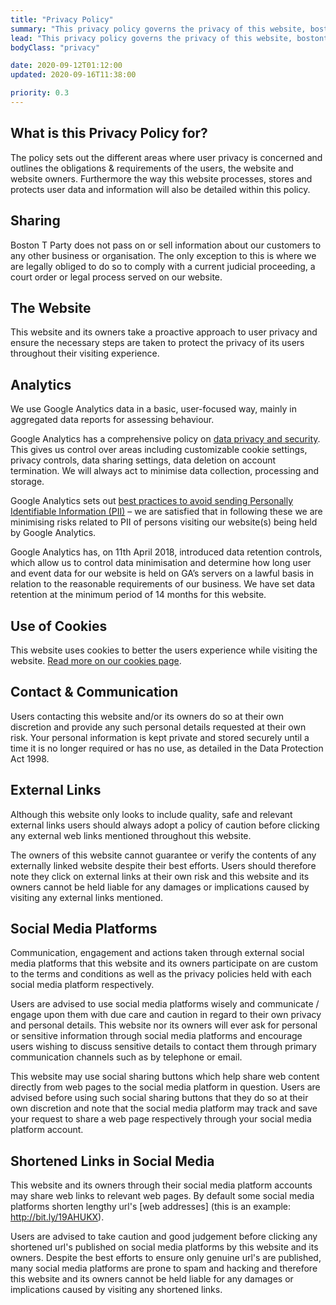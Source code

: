 ```yaml
---
title: "Privacy Policy"
summary: "This privacy policy governs the privacy of this website, bostontparty.co.za, and its users who choose to use it."
lead: "This privacy policy governs the privacy of this website, bostontparty.co.za, and its users who choose to use it."
bodyClass: "privacy"

date: 2020-09-12T01:12:00
updated: 2020-09-16T11:38:00

priority: 0.3
---
```


## What is this Privacy Policy for?

The policy sets out the different areas where user privacy is concerned and outlines the obligations & requirements of the users, the website and website owners. Furthermore the way this website processes, stores and protects user data and information will also be detailed within this policy.

## Sharing

Boston T Party does not pass on or sell information about our customers to any other business or organisation. The only exception to this is where we are legally obliged to do so to comply with a current judicial proceeding, a court order or legal process served on our website.

## The Website

This website and its owners take a proactive approach to user privacy and ensure the necessary steps are taken to protect the privacy of its users throughout their visiting experience.

## Analytics

We use Google Analytics data in a basic, user-focused way, mainly in aggregated data reports for assessing behaviour.

Google Analytics has a comprehensive policy on [data privacy and security][1]. This gives us control over areas including customizable cookie settings, privacy controls, data sharing settings, data deletion on account termination. We will always act to minimise data collection, processing and storage.

Google Analytics sets out [best practices to avoid sending Personally Identifiable Information (PII)][2] – we are satisfied that in following these we are minimising risks related to PII of persons visiting our website(s) being held by Google Analytics.

Google Analytics has, on 11th April 2018, introduced data retention controls, which allow us to control data minimisation and determine how long user and event data for our website is held on GA’s servers on a lawful basis in relation to the reasonable requirements of our business. We have set data retention at the minimum period of 14 months for this website.

## Use of Cookies

This website uses cookies to better the users experience while visiting the website. [Read more on our cookies page][3].

## Contact & Communication

Users contacting this website and/or its owners do so at their own discretion and provide any such personal details requested at their own risk. Your personal information is kept private and stored securely until a time it is no longer required or has no use, as detailed in the Data Protection Act 1998.

## External Links

Although this website only looks to include quality, safe and relevant external links users should always adopt a policy of caution before clicking any external web links mentioned throughout this website.

The owners of this website cannot guarantee or verify the contents of any externally linked website despite their best efforts. Users should therefore note they click on external links at their own risk and this website and its owners cannot be held liable for any damages or implications caused by visiting any external links mentioned.

## Social Media Platforms

Communication, engagement and actions taken through external social media platforms that this website and its owners participate on are custom to the terms and conditions as well as the privacy policies held with each social media platform respectively.

Users are advised to use social media platforms wisely and communicate / engage upon them with due care and caution in regard to their own privacy and personal details. This website nor its owners will ever ask for personal or sensitive information through social media platforms and encourage users wishing to discuss sensitive details to contact them through primary communication channels such as by telephone or email.

This website may use social sharing buttons which help share web content directly from web pages to the social media platform in question. Users are advised before using such social sharing buttons that they do so at their own discretion and note that the social media platform may track and save your request to share a web page respectively through your social media platform account.

## Shortened Links in Social Media

This website and its owners through their social media platform accounts may share web links to relevant web pages. By default some social media platforms shorten lengthy url's [web addresses] (this is an example: http://bit.ly/19AHUKX).

Users are advised to take caution and good judgement before clicking any shortened url's published on social media platforms by this website and its owners. Despite the best efforts to ensure only genuine url's are published, many social media platforms are prone to spam and hacking and therefore this website and its owners cannot be held liable for any damages or implications caused by visiting any shortened links.

[1]: https://support.google.com/analytics/topic/2919631
[2]: https://support.google.com/analytics/answer/6366371
[3]: /cookies
